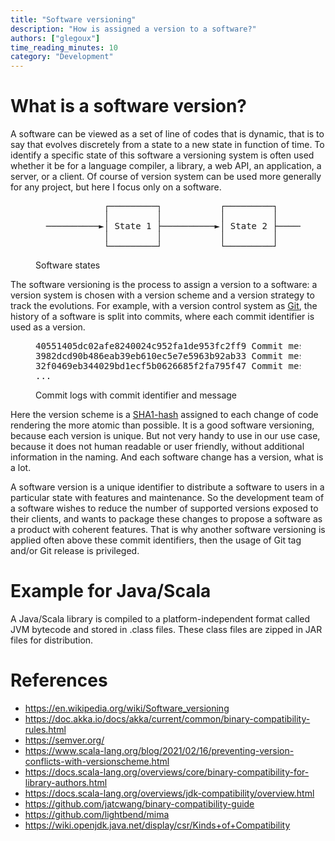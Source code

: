 ```yaml
---
title: "Software versioning"
description: "How is assigned a version to a software?"
authors: ["glegoux"]
time_reading_minutes: 10
category: "Development"
---
```


# What is a software version? 

A software can be viewed as a set of line of codes that is dynamic, that is to say that evolves discretely from a 
state to a new state in function of time. To identify a specific state of this software a versioning system is often 
used whether it be for a language compiler, a library, a web API, an application, a server, or a client. Of course of 
version system can be used more generally for any project, but here I focus only on a software.

<figure>
<pre>
             ┌─────────┐           ┌─────────┐           ┌─────────┐
             │         │           │         │           │         │
  ──────────►│ State 1 ├──────────►│ State 2 ├──────────►│ State 3 │─────────►
             │         │           │         │           │         │
             └─────────┘           └─────────┘           └─────────┘
</pre>
<figcaption>Software states</figcaption>
</figure> 

The software versioning is the process to assign a version to a software: a version system is chosen with a version
scheme and a version strategy to track the evolutions. For example, with a version control system as [Git](https://git-scm.com/), 
the history of a software is split into commits, where each commit identifier is used as a version. 

<figure>
<pre>
40551405dc02afe8240024c952fa1de953fc2ff9 Commit message: State 3
3982dcd90b486eab39eb610ec5e7e5963b92ab33 Commit message: State 2
32f0469eb344029bd1ecf5b0626685f2fa795f47 Commit message: State 1
...
</pre>
<figcaption>Commit logs with commit identifier and message</figcaption>
</figure> 

Here the version scheme is a [SHA1-hash](https://wikipedia.org/wiki/SHA-1) assigned to each change of code rendering the more atomic than possible. 
It is a good software versioning, because each version is unique. But not very handy to use in our use case, because it does not human readable or user friendly, 
without additional information in the naming. And each software change has a version, what is a lot. 

A software version is a unique identifier to distribute a software to users in a particular state with features and maintenance. So the development team of a 
software wishes to reduce the number of supported versions exposed to their clients, and wants to package these changes to propose a software as a product 
with coherent features. That is why another software versioning is applied often above these commit identifiers, then the usage of Git tag and/or Git release 
is privileged.

# Example for Java/Scala

A Java/Scala library is compiled to a platform-independent format called JVM bytecode and stored in .class files. These class files are zipped in JAR files for distribution.

# References

* https://en.wikipedia.org/wiki/Software_versioning
* https://doc.akka.io/docs/akka/current/common/binary-compatibility-rules.html
* https://semver.org/
* https://www.scala-lang.org/blog/2021/02/16/preventing-version-conflicts-with-versionscheme.html
* https://docs.scala-lang.org/overviews/core/binary-compatibility-for-library-authors.html
* https://docs.scala-lang.org/overviews/jdk-compatibility/overview.html
* https://github.com/jatcwang/binary-compatibility-guide
* https://github.com/lightbend/mima
* https://wiki.openjdk.java.net/display/csr/Kinds+of+Compatibility
